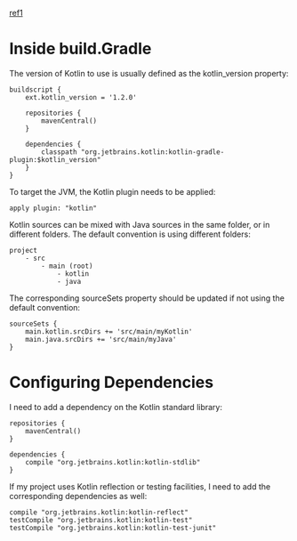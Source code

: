 [ref1](https://kotlinlang.org/docs/reference/using-gradle.html)

# Inside build.Gradle


The version of Kotlin to use is usually defined as the kotlin_version property:

```
buildscript {
    ext.kotlin_version = '1.2.0'

    repositories {
        mavenCentral()
    }

    dependencies {
        classpath "org.jetbrains.kotlin:kotlin-gradle-plugin:$kotlin_version"
    }
}
```

To target the JVM, the Kotlin plugin needs to be applied:

```
apply plugin: "kotlin"
```

Kotlin sources can be mixed with Java sources in the same folder, or in different folders. The default convention is using different folders:

```
project
    - src
        - main (root)
            - kotlin
            - java
```

The corresponding sourceSets property should be updated if not using the default convention:

```
sourceSets {
    main.kotlin.srcDirs += 'src/main/myKotlin'
    main.java.srcDirs += 'src/main/myJava'
}
```

# Configuring Dependencies 

I need to add a dependency on the Kotlin standard library:

```
repositories {
    mavenCentral()
}

dependencies {
    compile "org.jetbrains.kotlin:kotlin-stdlib"
}
```

If my project uses Kotlin reflection or testing facilities, I need to add the corresponding dependencies as well:

```
compile "org.jetbrains.kotlin:kotlin-reflect"
testCompile "org.jetbrains.kotlin:kotlin-test"
testCompile "org.jetbrains.kotlin:kotlin-test-junit"
```